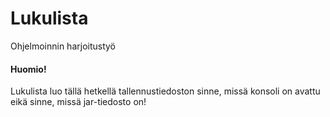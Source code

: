 # Lukulista
Ohjelmoinnin harjoitustyö

#### Huomio!
Lukulista luo tällä hetkellä tallennustiedoston sinne, missä konsoli on avattu eikä sinne, missä jar-tiedosto on!

